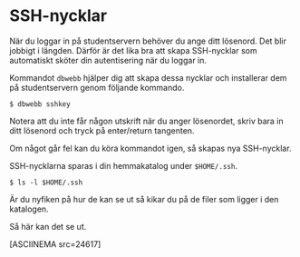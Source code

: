SSH-nycklar
==================================

När du loggar in på studentservern behöver du ange ditt lösenord. Det blir jobbigt i längden. Därför är det lika bra att skapa SSH-nycklar som automatiskt sköter din autentisering när du loggar in.

Kommandot `dbwebb` hjälper dig att skapa dessa nycklar och installerar dem på studentservern genom följande kommando.

```text
$ dbwebb sshkey
```

Notera att du inte får någon utskrift när du anger lösenordet, skriv bara in ditt lösenord och tryck på enter/return tangenten.

Om något går fel kan du köra kommandot igen, så skapas nya SSH-nycklar.

SSH-nycklarna sparas i din hemmakatalog under `$HOME/.ssh`. 

```text
$ ls -l $HOME/.ssh
```

Är du nyfiken på hur de kan se ut så kikar du på de filer som ligger i den katalogen.

Så här kan det se ut.

[ASCIINEMA src=24617]
